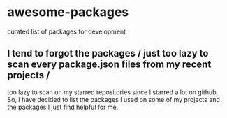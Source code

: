 # awesome-packages
curated list of packages for development

## I tend to forgot the packages / just too lazy to scan every package.json files from my recent projects / 
too lazy to scan on my starred repositories since I starred a lot on github.
So,  I have decided to list the packages I used on some of my projects and the packages I just find helpful for me. 


